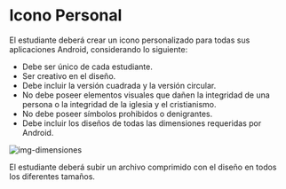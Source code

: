 # Icono Personal

El estudiante deberá crear un icono personalizado para todas sus aplicaciones Android, considerando lo siguiente:

* Debe ser único de cada estudiante.
* Ser creativo en el diseño.
* Debe incluir la versión cuadrada y la versión circular.
* No debe poseer elementos visuales que dañen la integridad de una persona o la integridad de la iglesia y el cristianismo.
* No debe poseer símbolos prohibidos o denigrantes.
* Debe incluir los diseños de todas las dimensiones requeridas por Android.

![img-dimensiones](.img/Dimensiones-iconos.jpg)

El estudiante deberá subir un archivo comprimido con el diseño en todos los diferentes tamaños.
